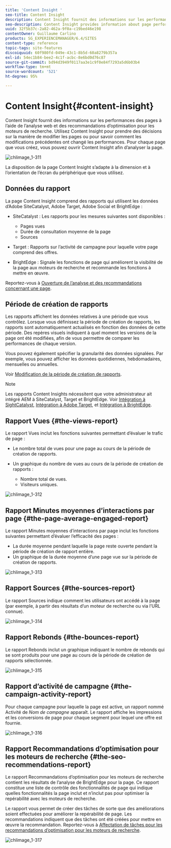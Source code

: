 ```yaml
---
title: 'Content Insight '
seo-title: Content Insight
description: Content Insight fournit des informations sur les performances des pages à l’aide de l’analyse web et de la recommandation d’optimisation pour les moteurs de recherche.
seo-description: Content Insight provides information about page performance using web analytics and SEO recommendation
uuid: 32f5b37c-2a82-462a-9f0a-c19bed46e198
contentOwner: Guillaume Carlino
products: SG_EXPERIENCEMANAGER/6.4/SITES
content-type: reference
topic-tags: site-features
discoiquuid: 60f980fd-049e-43c1-8b5d-60a8279b357a
exl-id: 54ec1b84-bee2-4c1f-acbc-8e6bd0d76c87
source-git-commit: bd94d3949f0117aa3e1c9f0e84f7293a5d6b03b4
workflow-type: tm+mt
source-wordcount: '521'
ht-degree: 95%

---
```


# Content Insight{#content-insight}

Content Insight fournit des informations sur les performances des pages à l’aide de l’analyse web et des recommandations d’optimisation pour les moteurs de recherche. Utilisez Content Insight pour prendre des décisions sur la manière de modifier les pages ou pour savoir comment les modifications précédentes ont changé les performances. Pour chaque page que vous créez, vous pouvez ouvrir Content Insight afin d’analyser la page.

![chlimage_1-311](assets/chlimage_1-311.png)

La disposition de la page Content Insight s’adapte à la dimension et à l’orientation de l’écran du périphérique que vous utilisez.

## Données du rapport 

La page Content Insight comprend des rapports qui utilisent les données d’Adobe SiteCatalyst, Adobe Target, Adobe Social et BrightEdge :

* SiteCatalyst : Les rapports pour les mesures suivantes sont disponibles :

   * Pages vues
   * Durée de consultation moyenne de la page
   * Sources

* Target : Rapports sur l’activité de campagne pour laquelle votre page comprend des offres.
* BrightEdge : Signale les fonctions de page qui améliorent la visibilité de la page aux moteurs de recherche et recommande les fonctions à mettre en œuvre.

Reportez-vous à [Ouverture de l’analyse et des recommandations concernant une page](/help/sites-authoring/ci-analyze.md#opening-analytics-and-recommendations-for-a-page).

## Période de création de rapports 

Les rapports affichent les données relatives à une période que vous contrôlez. Lorsque vous définissez la période de création de rapports, les rapports sont automatiquement actualisés en fonction des données de cette période. Des repères visuels indiquent à quel moment les versions de la page ont été modifiées, afin de vous permettre de comparer les performances de chaque version.

Vous pouvez également spécifier la granularité des données signalées. Par exemple, vous pouvez afficher les données quotidiennes, hebdomadaires, mensuelles ou annuelles.

Voir [Modification de la période de création de rapports](/help/sites-authoring/ci-analyze.md#changing-the-reporting-period).

>[!NOTE]
>
>Les rapports Content Insights nécessitent que votre administrateur ait intégré AEM à SiteCatalyst, Target et BrightEdge. Voir [Intégration à SightCatalyst](/help/sites-administering/adobeanalytics.md), [Intégration à Adobe Target](/help/sites-administering/target.md), et [Intégration à BrightEdge](/help/sites-administering/brightedge.md).

## Rapport Vues {#the-views-report}

Le rapport Vues inclut les fonctions suivantes permettant d’évaluer le trafic de page :

* Le nombre total de vues pour une page au cours de la période de création de rapports.
* Un graphique du nombre de vues au cours de la période de création de rapports :

   * Nombre total de vues.
   * Visiteurs uniques.

![chlimage_1-312](assets/chlimage_1-312.png)

## Rapport Minutes moyennes d’interactions par page {#the-page-average-engaged-report}

Le rapport Minutes moyennes d’interactions par page inclut les fonctions suivantes permettant d’évaluer l’efficacité des pages :

* La durée moyenne pendant laquelle la page reste ouverte pendant la période de création de rapport entière.
* Un graphique de la durée moyenne d’une page vue sur la période de création de rapports.

![chlimage_1-313](assets/chlimage_1-313.png)

## Rapport Sources {#the-sources-report}

Le rapport Sources indique comment les utilisateurs ont accédé à la page (par exemple, à partir des résultats d’un moteur de recherche ou via l’URL connue).

![chlimage_1-314](assets/chlimage_1-314.png)

## Rapport Rebonds {#the-bounces-report}

Le rapport Rebonds inclut un graphique indiquant le nombre de rebonds qui se sont produits pour une page au cours de la période de création de rapports sélectionnée.

![chlimage_1-315](assets/chlimage_1-315.png)

## Rapport d’activité de campagne {#the-campaign-activity-report}

Pour chaque campagne pour laquelle la page est active, un rapport nommé Activité de *Nom de campagne* apparaît. Le rapport affiche les impressions et les conversions de page pour chaque segment pour lequel une offre est fournie.

![chlimage_1-316](assets/chlimage_1-316.png)

## Rapport Recommandations d’optimisation pour les moteurs de recherche {#the-seo-recommendations-report}

Le rapport Recommandations d’optimisation pour les moteurs de recherche contient les résultats de l’analyse de BrightEdge pour la page. Ce rapport constitue une liste de contrôle des fonctionnalités de page qui indique quelles fonctionnalités la page inclut et n’inclut pas pour optimiser la repérabilité avec les moteurs de recherche.

Le rapport vous permet de créer des tâches de sorte que des améliorations soient effectuées pour améliorer la repérabilité de page. Les recommandations indiquent que des tâches ont été créées pour mettre en œuvre la recommandation. Reportez-vous à [Affectation de tâches pour les recommandations d’optimisation pour les moteurs de recherche](/help/sites-authoring/ci-analyze.md#assigning-tasks-for-seo-recommendations).

![chlimage_1-317](assets/chlimage_1-317.png)
